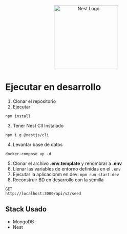 <p align="center">
  <a href="http://nestjs.com/" target="blank"><img src="https://nestjs.com/img/logo-small.svg" width="200" alt="Nest Logo" /></a>
</p>

# Ejecutar en desarrollo

1. Clonar el repositorio
2. Ejecutar
```
npm install
```
3. Tener Nest ClI Instalado
```
npm i g @nestjs/cli
```
4. Levantar base de datos
```
docker-compose up -d
```
5. Clonar el archivo __.env.template__ y renombrar
a __.env__
6. Llenar las variables de entorno definidas en el ```.env``` 
7. Ejecutar la aplicacionm en dev: ```npm run start:dev``` 
8. Reconstruir BD en desarrollo con la semilla
```
GET
http://localhost:3000/api/v2/seed
```

## Stack Usado
* MongoDB
* Nest